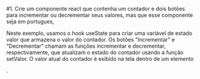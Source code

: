 #1. Crie um componente react que contenha um contador e dois botões para incrementar ou decrementar seus valores, mas que esse componente seja em portugues, 

Neste exemplo, usamos o hook useState para criar uma variável de estado valor que armazena o valor do contador. Os botões "Incrementar" e "Decrementar" chamam as funções incrementar e decrementar, respectivamente, que atualizam o estado do contador usando a função setValor. O valor atual do contador é exibido na tela dentro de um elemento <p>.
